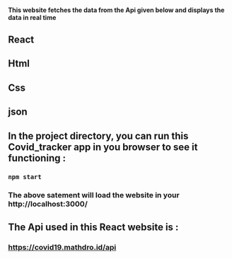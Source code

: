 #### This website fetches the data from the Api given below  and displays the data in real time 
## React
## Html
## Css
## json

## In the project directory, you can run this Covid_tracker app in you browser to see it functioning :

### `npm start` 

### The above satement will  load the website in your  http://localhost:3000/

##  The Api used in this React website is :
### https://covid19.mathdro.id/api


